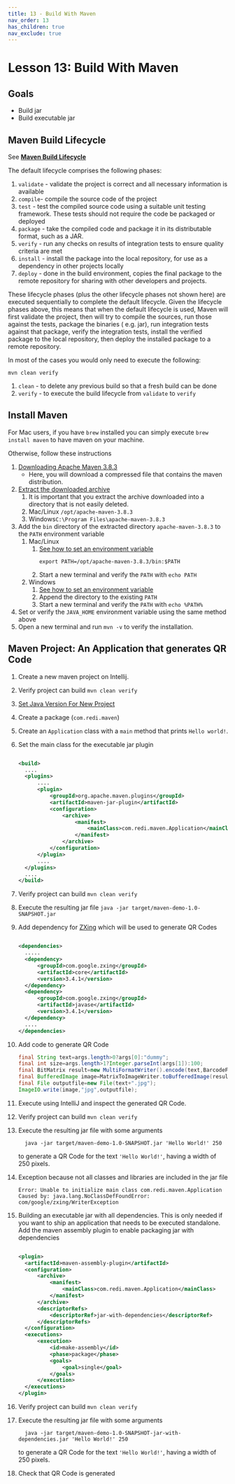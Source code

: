 ```yaml
---
title: 13 - Build With Maven
nav_order: 13
has_children: true
nav_exclude: true
---
```


# Lesson 13: Build With Maven

## Goals

- Build jar
- Build executable jar

## Maven Build Lifecycle

See [**Maven Build Lifecycle**](https://maven.apache.org/guides/introduction/introduction-to-the-lifecycle.html)

The default lifecycle comprises the following phases:

1. `validate` - validate the project is correct and all necessary information is available
2. `compile`- compile the source code of the project
3. `test` - test the compiled source code using a suitable unit testing framework. These tests should not require the
   code be packaged or deployed
4. `package` - take the compiled code and package it in its distributable format, such as a JAR.
5. `verify` - run any checks on results of integration tests to ensure quality criteria are met
6. `install` - install the package into the local repository, for use as a dependency in other projects locally
7. `deploy` - done in the build environment, copies the final package to the remote repository for sharing with other
   developers and projects.

These lifecycle phases (plus the other lifecycle phases not shown here) are executed sequentially to complete the
default lifecycle. Given the lifecycle phases above, this means that when the default lifecycle is used, Maven will
first validate the project, then will try to compile the sources, run those against the tests, package the binaries (
e.g. jar), run integration tests against that package, verify the integration tests, install the verified package to the
local repository, then deploy the installed package to a remote repository.

In most of the cases you would only need to execute the following:

```
mvn clean verify
```

1. `clean` - to delete any previous build so that a fresh build can be done
2. `verify` - to execute the build lifecycle from `validate` to `verify`

## Install Maven

For Mac users, if you have `brew` installed you can simply execute `brew install maven` to have maven on your machine.

Otherwise, follow these instructions

1. [Downloading Apache Maven 3.8.3](https://maven.apache.org/download.cgi)
    - Here, you will download a compressed file that contains the maven distribution.
2. [Extract the downloaded archive](https://maven.apache.org/install.html)
    1. It is important that you extract the archive downloaded into a directory that is not easily deleted.
    2. Mac/Linux `/opt/apache-maven-3.8.3`
    3. Windows`C:\Program Files\apache-maven-3.8.3`
3. Add the `bin` directory of the extracted directory `apache-maven-3.8.3` to the `PATH` environment variable
    1. Mac/Linux
        1. [See how to set an environment variable](https://stackoverflow.com/a/31546962)
            ```
            export PATH=/opt/apache-maven-3.8.3/bin:$PATH
            ```
        2. Start a new terminal and verify the `PATH` with `echo PATH`
    2. Windows
        1. [See how to set an environment variable](https://maven.apache.org/install.html#windows-tips)
        2. Append the directory to the existing `PATH`
        3. Start a new terminal and verify the `PATH` with `echo %PATH%`
4. Set or verify the `JAVA_HOME` environment variable using the same method above
5. Open a new terminal and run `mvn -v` to verify the installation.

## Maven Project: An Application that generates QR Code

1. Create a new maven project on Intellij.
2. Verify project can build `mvn clean verify`
3. [Set Java Version For New Project](https://maven.apache.org/plugins/maven-compiler-plugin/examples/set-compiler-source-and-target.html)
4. Create a package (`com.redi.maven`)
5. Create an `Application` class with a `main` method that prints `Hello world!`.
6. Set the main class for the executable jar plugin

      ```xml
    
    <build>
        ....
        <plugins>
            ....
            <plugin>
                <groupId>org.apache.maven.plugins</groupId>
                <artifactId>maven-jar-plugin</artifactId>
                <configuration>
                    <archive>
                        <manifest>
                            <mainClass>com.redi.maven.Application</mainClass>
                        </manifest>
                    </archive>
                </configuration>
            </plugin>
            ....
        </plugins>
        ....
    </build>
      ```

7. Verify project can build `mvn clean verify`
8. Execute the resulting jar file `java -jar target/maven-demo-1.0-SNAPSHOT.jar`
9. Add dependency for [ZXing](https://zxing.github.io/zxing/project-info.html) which will be used to generate QR Codes
    
      ```xml
    
    <dependencies>
        .....
        <dependency>
            <groupId>com.google.zxing</groupId>
            <artifactId>core</artifactId>
            <version>3.4.1</version>
        </dependency>
        <dependency>
            <groupId>com.google.zxing</groupId>
            <artifactId>javase</artifactId>
            <version>3.4.1</version>
        </dependency>
        ....
    </dependencies>
      ```

10. Add code to generate QR Code

      ```java
    final String text=args.length>0?args[0]:"dummy";
    final int size=args.length>1?Integer.parseInt(args[1]):100;
    final BitMatrix result=new MultiFormatWriter().encode(text,BarcodeFormat.QR_CODE,size,size,null);
    final BufferedImage image=MatrixToImageWriter.toBufferedImage(result);
    final File outputfile=new File(text+".jpg");
    ImageIO.write(image,"jpg",outputfile);
      ```

11. Execute using IntelliJ and inspect the generated QR Code.
12. Verify project can build `mvn clean verify`
13. Execute the resulting jar file with some arguments
      ```
        java -jar target/maven-demo-1.0-SNAPSHOT.jar 'Hello World!' 250
      ```
    to generate a QR Code for the text `'Hello World!'`, having a width of 250 pixels.

14. Exception because not all classes and libraries are included in the jar file
      ```
      Error: Unable to initialize main class com.redi.maven.Application
      Caused by: java.lang.NoClassDefFoundError: com/google/zxing/WriterException
      ```

15. Building an executable jar with all dependencies. This is only needed if you want to ship an application that needs
    to be executed standalone. Add the maven assembly plugin to enable packaging jar with dependencies
      ```xml
    
    <plugin>
        <artifactId>maven-assembly-plugin</artifactId>
        <configuration>
            <archive>
                <manifest>
                    <mainClass>com.redi.maven.Application</mainClass>
                </manifest>
            </archive>
            <descriptorRefs>
                <descriptorRef>jar-with-dependencies</descriptorRef>
            </descriptorRefs>
        </configuration>
        <executions>
            <execution>
                <id>make-assembly</id>
                <phase>package</phase>
                <goals>
                    <goal>single</goal>
                </goals>
            </execution>
        </executions>
    </plugin>
      ```

16. Verify project can build `mvn clean verify`
17. Execute the resulting jar file with some arguments
      ```
        java -jar target/maven-demo-1.0-SNAPSHOT-jar-with-dependencies.jar 'Hello World!' 250
      ```
    to generate a QR Code for the text `'Hello World!'`, having a width of 250 pixels.

18. Check that QR Code is generated
